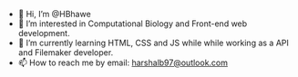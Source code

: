 - 👋 Hi, I’m @HBhawe
- 👀 I’m interested in Computational Biology and Front-end web development.
- 🌱 I’m currently learning HTML, CSS and JS while while working as a API and Filemaker developer.
- 📫 How to reach me by email: harshalb97@outlook.com

<!---
HBhawe/HBhawe is a ✨ special ✨ repository because its `README.md` (this file) appears on your GitHub profile.
You can click the Preview link to take a look at your changes.
--->
